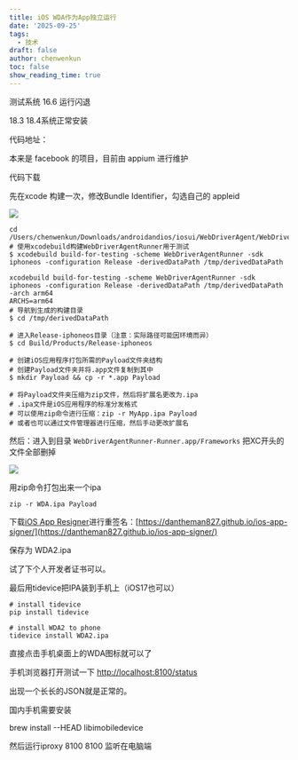 ```yaml
---
title: iOS WDA作为App独立运行
date: '2025-09-25'
tags:
  - 技术
draft: false
author: chenwenkun
toc: false
show_reading_time: true
---
```

测试系统 16.6 运行闪退

18.3 18.4系统正常安装

代码地址：

本来是 facebook 的项目，目前由 appium 进行维护

代码下载

先在xcode 构建一次，修改Bundle Identifier，勾选自己的 appleid

![](https://prod-files-secure.s3.us-west-2.amazonaws.com/c205fb54-92b2-4987-8be3-972b67d27acc/cb756a73-27bc-4b0d-951a-858df3344b59/image.png?X-Amz-Algorithm=AWS4-HMAC-SHA256&X-Amz-Content-Sha256=UNSIGNED-PAYLOAD&X-Amz-Credential=ASIAZI2LB466RSW72V7I%2F20251005%2Fus-west-2%2Fs3%2Faws4_request&X-Amz-Date=20251005T061408Z&X-Amz-Expires=3600&X-Amz-Security-Token=IQoJb3JpZ2luX2VjENH%2F%2F%2F%2F%2F%2F%2F%2F%2F%2FwEaCXVzLXdlc3QtMiJHMEUCIQC0gM%2B7aJQ0STCVm1SisvayE5DRdSB3crF3HSqgmPfrHgIgB1aLlGPw8Pjd%2BBtrGsdGZlbQB%2BDHBdBuHZhh4zx5Ws4q%2FwMIahAAGgw2Mzc0MjMxODM4MDUiDHP1%2F4NU88kz2kclSircA%2BLO3KmclJ%2Bwj5D6inPu3e%2BKNaXqzRi326VVS4NVrXm%2BNVgbpdVLLvqk3yDhHnOgK4Lt4wuu5kt8BfbRKVhYzPeujBU9Np8uTpCcIg6F%2FZLfvJi3gsybiZa7ix3uspbuZuUFT%2B82C9%2BXGB3ZeXiAmdrUMwO87PsHrGGAgGOXR461Y%2Bw49%2FrL6MR8mBYPXfa1o6jBiYU4%2BGUGYZZ%2BFuJsDhIQhoV1GC9ReEXlSRnkmo06wlLAl2m0pVB5YDt0b%2Fy5j00p8yyLoQvdfro4kG9RdFO3HWvhJooxydzsQlHLSc3kqIC39GNBrAgVr1hX7vTXZHeUkWWaVb%2Futr5bmuupZvS784B6Nv1heyBLx4KuA6vwQ8v28%2FZTtd1LdvRPRdiQpFWMP1VuQB1izoZBCm90bQAK0eY1nSWGkDy%2BVHPT7JCIK0WDGsRWPmk%2FnNL0W3gReBGqjqnxkuIgNDm2ofUb7Sj6ShhxF627xYnVyRpg3DiaZd9%2BCUWuC%2B%2FiWGh4s8B9Z01gzvyN07g8hkIJrdkRmDC3sQ0dQKKKmgUX%2B05pqsI3lcN%2BRBy6F4UJ1UjOi5MWw1KUxul5AFQESkz9TcM8G%2B4n3cUr%2FNAMPb9jIxRRdPQ6QknEVJWVfQEhdujHMOn1hscGOqUBztSl%2BDeBwk5F3og755PJ6F3VU9caCioztoK%2FwFI%2BvKAQTOVBhRSiKv%2FtO74DtswUh7s2WeAW5BAeTAv7d7sLDW4dqHpP1l%2FKDXDn87tC%2BWUfF%2BlXmTH8Zy6S8zF75AhPlkaJ1RKUBWjaEgS4V53Xb1Cg0%2FBoIvlEaMFELRYROJG0RlBme9RiOFYWNlTVLlghfjkrRmCABV3AIUI1z3EhQgp2Nnrs&X-Amz-Signature=cd33490e5d37bc6f2f02e190c21f546912e3f780c80f04ee7d9352c452b87bbe&X-Amz-SignedHeaders=host&x-amz-checksum-mode=ENABLED&x-id=GetObject)

```shell
cd /Users/chenwenkun/Downloads/androidandios/iosui/WebDriverAgent/WebDriverAgent
# 使用xcodebuild构建WebDriverAgentRunner用于测试
$ xcodebuild build-for-testing -scheme WebDriverAgentRunner -sdk iphoneos -configuration Release -derivedDataPath /tmp/derivedDataPath

xcodebuild build-for-testing -scheme WebDriverAgentRunner -sdk iphoneos -configuration Release -derivedDataPath /tmp/derivedDataPath -arch arm64
ARCHS=arm64
# 导航到生成的构建目录
$ cd /tmp/derivedDataPath

# 进入Release-iphoneos目录（注意：实际路径可能因环境而异）
$ cd Build/Products/Release-iphoneos

# 创建iOS应用程序打包所需的Payload文件夹结构
# 创建Payload文件夹并将.app文件复制到其中
$ mkdir Payload && cp -r *.app Payload

# 将Payload文件夹压缩为zip文件，然后将扩展名更改为.ipa
# .ipa文件是iOS应用程序的标准分发格式
# 可以使用zip命令进行压缩：zip -r MyApp.ipa Payload
# 或者也可以通过文件管理器进行压缩，然后手动更改扩展名
```

然后：进入到目录 `WebDriverAgentRunner-Runner.app/Frameworks` 把XC开头的文件全部删掉

![](https://prod-files-secure.s3.us-west-2.amazonaws.com/c205fb54-92b2-4987-8be3-972b67d27acc/358b8d2b-1bfe-4fb9-beb5-83e1de5f201e/image.png?X-Amz-Algorithm=AWS4-HMAC-SHA256&X-Amz-Content-Sha256=UNSIGNED-PAYLOAD&X-Amz-Credential=ASIAZI2LB466RSW72V7I%2F20251005%2Fus-west-2%2Fs3%2Faws4_request&X-Amz-Date=20251005T061408Z&X-Amz-Expires=3600&X-Amz-Security-Token=IQoJb3JpZ2luX2VjENH%2F%2F%2F%2F%2F%2F%2F%2F%2F%2FwEaCXVzLXdlc3QtMiJHMEUCIQC0gM%2B7aJQ0STCVm1SisvayE5DRdSB3crF3HSqgmPfrHgIgB1aLlGPw8Pjd%2BBtrGsdGZlbQB%2BDHBdBuHZhh4zx5Ws4q%2FwMIahAAGgw2Mzc0MjMxODM4MDUiDHP1%2F4NU88kz2kclSircA%2BLO3KmclJ%2Bwj5D6inPu3e%2BKNaXqzRi326VVS4NVrXm%2BNVgbpdVLLvqk3yDhHnOgK4Lt4wuu5kt8BfbRKVhYzPeujBU9Np8uTpCcIg6F%2FZLfvJi3gsybiZa7ix3uspbuZuUFT%2B82C9%2BXGB3ZeXiAmdrUMwO87PsHrGGAgGOXR461Y%2Bw49%2FrL6MR8mBYPXfa1o6jBiYU4%2BGUGYZZ%2BFuJsDhIQhoV1GC9ReEXlSRnkmo06wlLAl2m0pVB5YDt0b%2Fy5j00p8yyLoQvdfro4kG9RdFO3HWvhJooxydzsQlHLSc3kqIC39GNBrAgVr1hX7vTXZHeUkWWaVb%2Futr5bmuupZvS784B6Nv1heyBLx4KuA6vwQ8v28%2FZTtd1LdvRPRdiQpFWMP1VuQB1izoZBCm90bQAK0eY1nSWGkDy%2BVHPT7JCIK0WDGsRWPmk%2FnNL0W3gReBGqjqnxkuIgNDm2ofUb7Sj6ShhxF627xYnVyRpg3DiaZd9%2BCUWuC%2B%2FiWGh4s8B9Z01gzvyN07g8hkIJrdkRmDC3sQ0dQKKKmgUX%2B05pqsI3lcN%2BRBy6F4UJ1UjOi5MWw1KUxul5AFQESkz9TcM8G%2B4n3cUr%2FNAMPb9jIxRRdPQ6QknEVJWVfQEhdujHMOn1hscGOqUBztSl%2BDeBwk5F3og755PJ6F3VU9caCioztoK%2FwFI%2BvKAQTOVBhRSiKv%2FtO74DtswUh7s2WeAW5BAeTAv7d7sLDW4dqHpP1l%2FKDXDn87tC%2BWUfF%2BlXmTH8Zy6S8zF75AhPlkaJ1RKUBWjaEgS4V53Xb1Cg0%2FBoIvlEaMFELRYROJG0RlBme9RiOFYWNlTVLlghfjkrRmCABV3AIUI1z3EhQgp2Nnrs&X-Amz-Signature=c53cd35334012239ef083bb6c7894ca944418d929e01e6898e56a6b4d3a6928e&X-Amz-SignedHeaders=host&x-amz-checksum-mode=ENABLED&x-id=GetObject)

用zip命令打包出来一个ipa

```shell
zip -r WDA.ipa Payload
```

下载[iOS App Resigner](https://zhida.zhihu.com/search?content_id=237756070&content_type=Article&match_order=1&q=iOS%20App%20Resigner&zd_token=eyJhbGciOiJIUzI1NiIsInR5cCI6IkpXVCJ9.eyJpc3MiOiJ6aGlkYV9zZXJ2ZXIiLCJleHAiOjE3NDQzNTQ0ODAsInEiOiJpT1MgQXBwIFJlc2lnbmVyIiwiemhpZGFfc291cmNlIjoiZW50aXR5IiwiY29udGVudF9pZCI6MjM3NzU2MDcwLCJjb250ZW50X3R5cGUiOiJBcnRpY2xlIiwibWF0Y2hfb3JkZXIiOjEsInpkX3Rva2VuIjpudWxsfQ.XGwOKX0ujlvhojSuRT3SlA0sDFnQK-FxDJr60CX6YqU&zhida_source=entity)进行重签名：[https://dantheman827.github.io/ios-app-signer/](https://dantheman827.github.io/ios-app-signer/)

保存为 WDA2.ipa

试了下个人开发者证书可以。

最后用tidevice把IPA装到手机上（iOS17也可以）

```shell
# install tidevice
pip install tidevice

# install WDA2 to phone
tidevice install WDA2.ipa
```

直接点击手机桌面上的WDA图标就可以了

手机浏览器打开测试一下 [http://localhost:8100/status](http://localhost:8100/status)

出现一个长长的JSON就是正常的。

国内手机需要安装

brew install --HEAD libimobiledevice

然后运行iproxy 8100 8100 监听在电脑端
